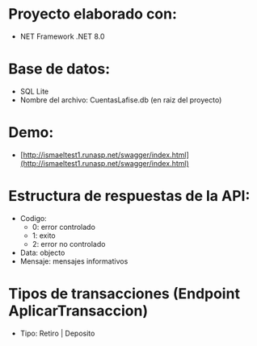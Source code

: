 # Proyecto elaborado con:
- NET Framework .NET 8.0
# Base de datos:
- SQL Lite
- Nombre del archivo: CuentasLafise.db (en raiz del proyecto)

# Demo:  
- [http://ismaeltest1.runasp.net/swagger/index.html](http://ismaeltest1.runasp.net/swagger/index.html)


# Estructura de respuestas de la API:
- Codigo: 
	- 0: error controlado
	- 1: exito
	- 2: error no controlado
- Data: objecto
- Mensaje: mensajes informativos

# Tipos de transacciones (Endpoint AplicarTransaccion)
- Tipo: Retiro | Deposito